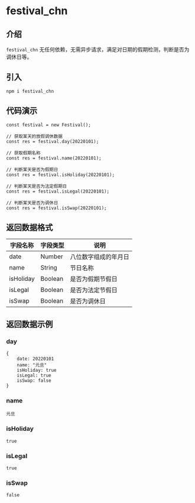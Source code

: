 # festival_chn

## 介绍
`festival_chn` 无任何依赖，无需异步请求，满足对日期的假期检测，判断是否为调休日等。

## 引入
`npm i festival_chn`

## 代码演示
```
const festival = new Festival();

// 获取某天的放假调休数据
const res = festival.day(20220101);

// 获取假期名称
const res = festival.name(20220101);

// 判断某天是否为假期日
const res = festival.isHoliday(20220101);

// 判断某天是否为法定假期日
const res = festival.isLegal(20220101);

// 判断某天是否为调休日
const res = festival.isSwap(20220101);
```

## 返回数据格式
|字段名称|字段类型|说明|
|---|---|---|
|date|Number|八位数字组成的年月日|
|name|String|节日名称|
|isHoliday|Boolean|是否为假期节假日|
|isLegal|Boolean|是否为法定节假日|
|isSwap|Boolean|是否为调休日|


## 返回数据示例

### day
```
{
    date: 20220101
    name: "元旦"
    isHoliday: true
    isLegal: true
    isSwap: false
}
```

### name
```
元旦
```

### isHoliday
```
true
```

### isLegal
```
true
```

### isSwap
```
false
```